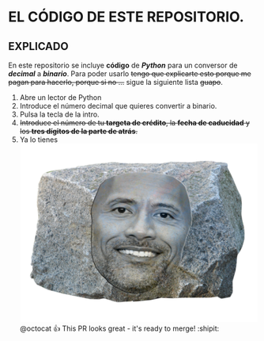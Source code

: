 # EL CÓDIGO DE ESTE REPOSITORIO.
## EXPLICADO

En este repositorio se incluye **código** de **_Python_** para un conversor de ***decimal*** a ***binario***.
Para poder usarlo ~~tengo que explicarte esto porque me pagan para hacerlo, porque si no ...~~ sigue la siguiente lista ~~guapo~~.
1. Abre un lector de Python
2. Introduce el número decimal que quieres convertir a binario.
3. Pulsa la tecla de la intro.
4. ~~Introduce el número de tu **targeta de crédito**, la **fecha de caducidad** y los **tres dígitos de la parte de atrás**.~~
5. Ya lo tienes
![La roca, pero es una roca.](dtuw1afznfv71.png)
@octocat :+1: This PR looks great - it's ready to merge! :shipit:
